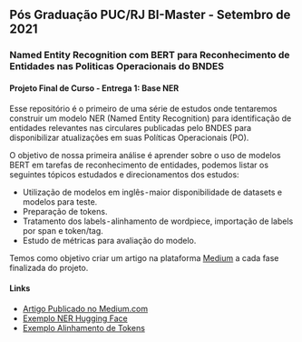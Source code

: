 ## Pós Graduação PUC/RJ BI-Master - Setembro de 2021

### Named Entity Recognition com BERT para Reconhecimento de Entidades nas Politicas Operacionais do BNDES



#### Projeto Final de Curso - Entrega 1: Base NER



Esse repositório é o primeiro de uma série de estudos onde tentaremos construir um modelo NER (Named Entity Recognition) para identificação de entidades relevantes nas circulares publicadas pelo BNDES para disponibilizar atualizações em suas Políticas Operacionais (PO).

O objetivo de nossa primeira análise é aprender sobre o uso de modelos BERT em tarefas de reconhecimento de entidades, podemos listar os seguintes tópicos estudados e direcionamentos dos estudos:

* Utilização de modelos em inglês - maior disponibilidade de datasets e modelos para teste.
* Preparação de tokens.
* Tratamento dos labels - alinhamento de wordpiece, importação de labels por span e token/tag.
* Estudo de métricas para avaliação do modelo.



Temos como objetivo criar um artigo na plataforma [Medium](https://medium.com/@gdutramartins) a cada fase finalizada do projeto.



#### Links

* [Artigo Publicado no Medium.com](https://medium.com/@gdutramartins/named-entity-recognition-com-bert-para-reconhecimento-de-entidades-nas-politicas-operacionais-do-16439aa67a3b)
* [Exemplo NER Hugging Face](https://huggingface.co/transformers/master/custom_datasets.html#token-classification-with-w-nut-emerging-entities)
* [Exemplo Alinhamento de Tokens](https://www.lighttag.io/blog/sequence-labeling-with-transformers/example)

